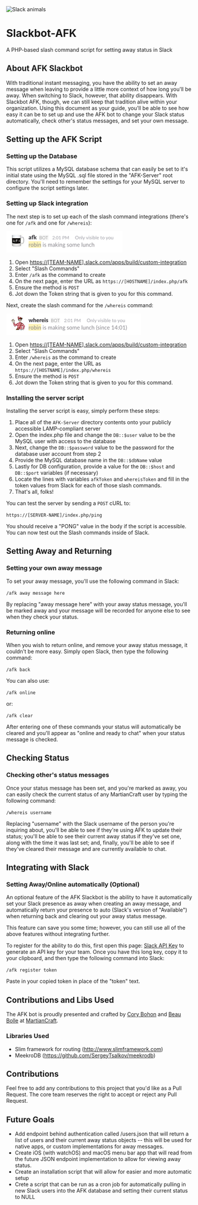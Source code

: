 <img src="https://a.slack-edge.com/f85a/img/loading_hash_animation_@2x.gif" alt="Slack animals" />

# Slackbot-AFK
A PHP-based slash command script for setting away status in Slack

## About AFK Slackbot
With traditional instant messaging, you have the ability to set an away message when leaving to provide a little more context of how long you'll be away. When switching to Slack, however, that ability disappears. With Slackbot AFK, though, we can still keep that tradition alive within your organization. Using this document as your guide, you'll be able to see how easy it can be to set up and use the AFK bot to change your Slack status automatically, check other's status messages, and set your own message.

## Setting up the AFK Script
### Setting up the Database

This script utilizes a MySQL database schema that can easily be set to it's initial state using the MySQL .sql file stored in the "AFK-Server" root directory. You'll need to remember the settings for your MySQL server to configure the script settings later.

### Setting up Slack integration

The next step is to set up each of the slash command integrations (there's one for `/afk` and one for `/whereis`): 

![afk](afk.png "AFK")

1. Open [https://[TEAM-NAME].slack.com/apps/build/custom-integration](https://[TEAM-NAME].slack.com/apps/build/custom-integration)
2. Select "Slash Commands" 
3. Enter `/afk` as the command to create
4. On the next page, enter the URL as `https://[HOSTNAME]/index.php/afk`
5. Ensure the method is `POST`
6. Jot down the Token string that is given to you for this command. 

Next, create the slash command for the `/whereis` command: 

![whereis](whereis.png "WhereIs")

1. Open [https://[TEAM-NAME].slack.com/apps/build/custom-integration](https://[TEAM-NAME].slack.com/apps/build/custom-integration)
2. Select "Slash Commands" 
3. Enter `/whereis` as the command to create
4. On the next page, enter the URL as `https://[HOSTNAME]/index.php/whereis`
5. Ensure the method is `POST`
6. Jot down the Token string that is given to you for this command. 


### Installing the server script

Installing the server script is easy, simply perform these steps: 

1. Place all of the `AFK-Server` directory contents onto your publicly accessible LAMP-compliant server
2. Open the index.php file and change the `DB::$user` value to be the MySQL user with access to the database 
3. Next, change the `DB::$password` value to be the password for the database user account from step 2
4. Provide the MySQL database name in the `DB::$dbName` value
5. Lastly for DB configuration, provide a value for the `DB::$host` and `DB::$port` variables (if necessary)
5. Locate the lines with variables `afkToken` and `whereisToken` and fill in the token values from Slack for each of those slash commands.
6. That's all, folks! 

You can test the server by sending a `POST` cURL to: 

`https://[SERVER-NAME]/index.php/ping`

You should receive a "PONG" value in the body if the script is accessible. You can now test out the Slash commands inside of Slack.

## Setting Away and Returning
### Setting your own away message

To set your away message, you'll use the following command in Slack:

`/afk away message here`

By replacing "away message here" with your away status message, you'll be marked away and your message will be recorded for anyone else to see when they check your status.

### Returning online

When you wish to return online, and remove your away status message, it couldn't be more easy. Simply open Slack, then type the following command:

`/afk back`

You can also use:

`/afk online`

or:

`/afk clear`

After entering one of these commands your status will automatically be cleared and you'll appear as "online and ready to chat" when your status message is checked.

## Checking Status
### Checking other's status messages

Once your status message has been set, and you're marked as away, you can easily check the current status of any MartianCraft user by typing the following command:

`/whereis username`

Replacing "username" with the Slack username of the person you're inquiring about, you'll be able to see if they're using AFK to update their status; you'll be able to see their current away status if they've set one, along with the time it was last set; and, finally, you'll be able to see if they've cleared their message and are currently available to chat.

## Integrating with Slack
### Setting Away/Online automatically (Optional)

An optional feature of the AFK Slackbot is the ability to have it automatically set your Slack presence as away when creating an away message, and automatically return your presence to auto (Slack's version of "Available") when returning back and clearing out your away status message.

This feature can save you some time; however, you can still use all of the above features without integrating further.

To register for the ability to do this, first open this page: [Slack API Key](https://api.slack.com/web#authentication) to generate an API key for your team. Once you have this long key, copy it to your clipboard, and then type the following command into Slack:

`/afk register token`

Paste in your copied token in place of the "token" text.

## Contributions and Libs Used
The AFK bot is proudly presented and crafted by [Cory Bohon](https://twitter.com/coryb/) and [Beau Bolle](https://twitter.com/BeauGBolle) at [MartianCraft](http://martiancraft.com).

### Libraries Used 
- Slim framework for routing (http://www.slimframework.com)
- MeekroDB (https://github.com/SergeyTsalkov/meekrodb)

## Contributions 
Feel free to add any contributions to this project that you'd like as a Pull Request. The core team reserves the right to accept or reject any Pull Request. 

## Future Goals

* Add endpoint behind authentication called /users.json that will return a list of users and their current away status objects -- this will be used for native apps, or custom implementations for away messages. 
* Create iOS (with watchOS) and macOS menu bar app that will read from the future JSON endpoint implementation to allow for viewing away status. 
* Create an installation script that will allow for easier and more automatic setup
* Crete a script that can be run as a cron job for automatically pulling in new Slack users into the AFK database and setting their current status to NULL
